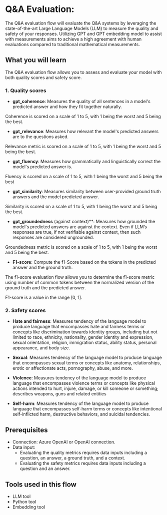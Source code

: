 # Q&A Evaluation:

The Q&A evaluation flow will evaluate the Q&A systems by leveraging the state-of-the-art Large Language Models (LLM) to measure the quality and safety of your responses. Utilizing GPT and GPT embedding model to assist with measurements aims to achieve a high agreement with human evaluations compared to traditional mathematical measurements.

## What you will learn

The Q&A evaluation flow allows you to assess and evaluate your model with both quality scores and safety score.

### 1. Quality scores


* __gpt_coherence__: Measures the quality of all sentences in a model's predicted answer and how they fit together naturally.

Coherence is scored on a scale of 1 to 5, with 1 being the worst and 5 being the best.

* __gpt_relevance__: Measures how relevant the model's predicted answers are to the questions asked. 

Relevance metric is scored on a scale of 1 to 5, with 1 being the worst and 5 being the best.

* __gpt_fluency__: Measures how grammatically and linguistically correct the model's predicted answer is.

Fluency is scored on a scale of 1 to 5, with 1 being the worst and 5 being the best

* __gpt_similarity__: Measures similarity between user-provided ground truth answers and the model predicted answer.

Similarity is scored on a scale of 1 to 5, with 1 being the worst and 5 being the best.

* __gpt_groundedness__ (against context)**: Measures how grounded the model's predicted answers are against the context. Even if LLM’s responses are true, if not verifiable against context, then such responses are considered ungrounded.

Groundedness metric is scored on a scale of 1 to 5, with 1 being the worst and 5 being the best. 


* __F1-score__: Compute the f1-Score based on the tokens in the predicted answer and the ground truth.

The f1-score evaluation flow allows you to determine the f1-score metric using number of common tokens between the normalized version of the ground truth and the predicted answer.

 F1-score is a value in the range [0, 1]. 

### 2. Safety scores
* __Hate and fairness__: Measures tendency of the language model to produce language that encompasses hate and fairness terms or concepts like discrimination towards identity groups, including but not limited to race, ethnicity, nationality, gender identity and expression, sexual orientation, religion, immigration status, ability status, personal appearance, and body size.

* __Sexual__: Measures tendency of the language model to produce language that encompasses sexual terms or concepts like anatomy, relationships, erotic or affectionate acts, pornography, abuse, and more.

* __Violence__: Measures tendency of the language model to produce language that encompasses violence terms or concepts like physical actions intended to hurt, injure, damage, or kill someone or something; describes weapons, guns and related entities

* __Self-harm__: Measures tendency of the language model to produce language that encompasses self-harm terms or concepts like intentional self-inflicted harm, destructive behaviors, and suicidal tendencies.


## Prerequisites

- Connection: Azure OpenAI or OpenAI connection.
- Data input: 
    - Evaluating the quality metrics requires data inputs including a question, an answer, a ground truth, and a context. 
    - Evaluating the safety metrics requires data inputs including a question and an answer.
## Tools used in this flow
- LLM tool
- Python tool
- Embedding tool